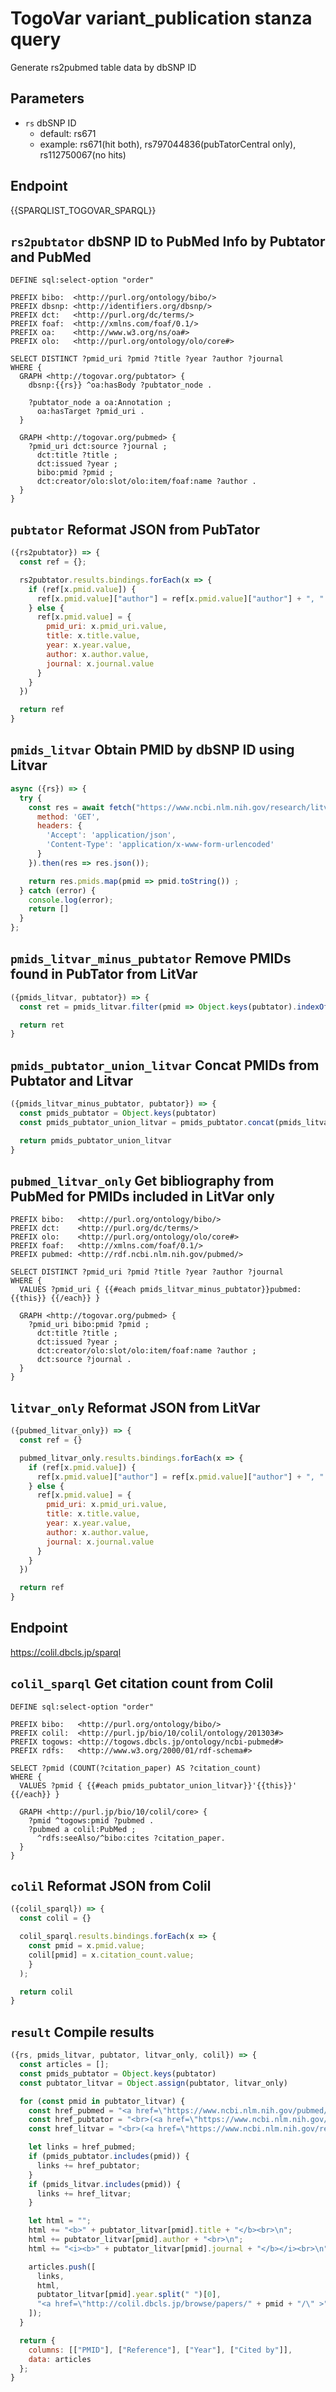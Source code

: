# TogoVar variant_publication stanza query

Generate rs2pubmed table data by dbSNP ID

## Parameters

* `rs` dbSNP ID
  * default: rs671
  * example: rs671(hit both), rs797044836(pubTatorCentral only), rs112750067(no hits)

## Endpoint

{{SPARQLIST_TOGOVAR_SPARQL}}

## `rs2pubtator` dbSNP ID to PubMed Info by Pubtator and PubMed

```sparql
DEFINE sql:select-option "order"

PREFIX bibo:  <http://purl.org/ontology/bibo/>
PREFIX dbsnp: <http://identifiers.org/dbsnp/>
PREFIX dct:   <http://purl.org/dc/terms/>
PREFIX foaf:  <http://xmlns.com/foaf/0.1/>
PREFIX oa:    <http://www.w3.org/ns/oa#>
PREFIX olo:   <http://purl.org/ontology/olo/core#>

SELECT DISTINCT ?pmid_uri ?pmid ?title ?year ?author ?journal
WHERE {
  GRAPH <http://togovar.org/pubtator> {
    dbsnp:{{rs}} ^oa:hasBody ?pubtator_node .

    ?pubtator_node a oa:Annotation ;
      oa:hasTarget ?pmid_uri .
  }

  GRAPH <http://togovar.org/pubmed> {
    ?pmid_uri dct:source ?journal ;
      dct:title ?title ;
      dct:issued ?year ;
      bibo:pmid ?pmid ;
      dct:creator/olo:slot/olo:item/foaf:name ?author .
  }
}
```

## `pubtator` Reformat JSON from PubTator

```javascript
({rs2pubtator}) => {
  const ref = {};

  rs2pubtator.results.bindings.forEach(x => {
    if (ref[x.pmid.value]) {
      ref[x.pmid.value]["author"] = ref[x.pmid.value]["author"] + ", " + x.author.value
    } else {
      ref[x.pmid.value] = {
        pmid_uri: x.pmid_uri.value,
        title: x.title.value,
        year: x.year.value,
        author: x.author.value,
        journal: x.journal.value
      }
    }
  })

  return ref
}
```

## `pmids_litvar` Obtain PMID by dbSNP ID using Litvar

```javascript
async ({rs}) => {
  try {
    const res = await fetch("https://www.ncbi.nlm.nih.gov/research/litvar2-api/variant/get/litvar%40" + rs + "%23%23/publications?format=json", {
      method: 'GET',
      headers: {
        'Accept': 'application/json',
        'Content-Type': 'application/x-www-form-urlencoded'
      }
    }).then(res => res.json());

    return res.pmids.map(pmid => pmid.toString()) ;
  } catch (error) {
    console.log(error);
    return []
  }
};
```

## `pmids_litvar_minus_pubtator` Remove PMIDs found in PubTator from LitVar

```javascript
({pmids_litvar, pubtator}) => {
  const ret = pmids_litvar.filter(pmid => Object.keys(pubtator).indexOf(pmid) == -1)

  return ret
}
```

## `pmids_pubtator_union_litvar` Concat PMIDs from Pubtator and Litvar

```javascript
({pmids_litvar_minus_pubtator, pubtator}) => {
  const pmids_pubtator = Object.keys(pubtator)
  const pmids_pubtator_union_litvar = pmids_pubtator.concat(pmids_litvar_minus_pubtator)

  return pmids_pubtator_union_litvar
}
```

## `pubmed_litvar_only` Get bibliography from PubMed for PMIDs included in LitVar only

```sparql
PREFIX bibo:   <http://purl.org/ontology/bibo/>
PREFIX dct:    <http://purl.org/dc/terms/>
PREFIX olo:    <http://purl.org/ontology/olo/core#>
PREFIX foaf:   <http://xmlns.com/foaf/0.1/>
PREFIX pubmed: <http://rdf.ncbi.nlm.nih.gov/pubmed/>

SELECT DISTINCT ?pmid_uri ?pmid ?title ?year ?author ?journal
WHERE {
  VALUES ?pmid_uri { {{#each pmids_litvar_minus_pubtator}}pubmed:{{this}} {{/each}} }

  GRAPH <http://togovar.org/pubmed> {
    ?pmid_uri bibo:pmid ?pmid ;
      dct:title ?title ;
      dct:issued ?year ;
      dct:creator/olo:slot/olo:item/foaf:name ?author ;
      dct:source ?journal .
  }
}
```

## `litvar_only` Reformat JSON from LitVar

```javascript
({pubmed_litvar_only}) => {
  const ref = {}

  pubmed_litvar_only.results.bindings.forEach(x => {
    if (ref[x.pmid.value]) {
      ref[x.pmid.value]["author"] = ref[x.pmid.value]["author"] + ", " + x.author.value
    } else {
      ref[x.pmid.value] = {
        pmid_uri: x.pmid_uri.value,
        title: x.title.value,
        year: x.year.value,
        author: x.author.value,
        journal: x.journal.value
      }
    }
  })

  return ref
}
```

## Endpoint

https://colil.dbcls.jp/sparql

## `colil_sparql` Get citation count from Colil

```sparql
DEFINE sql:select-option "order"

PREFIX bibo:   <http://purl.org/ontology/bibo/>
PREFIX colil:  <http://purl.jp/bio/10/colil/ontology/201303#>
PREFIX togows: <http://togows.dbcls.jp/ontology/ncbi-pubmed#>
PREFIX rdfs:   <http://www.w3.org/2000/01/rdf-schema#>

SELECT ?pmid (COUNT(?citation_paper) AS ?citation_count)
WHERE {
  VALUES ?pmid { {{#each pmids_pubtator_union_litvar}}'{{this}}' {{/each}} }

  GRAPH <http://purl.jp/bio/10/colil/core> {
    ?pmid ^togows:pmid ?pubmed .
    ?pubmed a colil:PubMed ;
      ^rdfs:seeAlso/^bibo:cites ?citation_paper.
  }
}
```

## `colil` Reformat JSON from Colil

```javascript
({colil_sparql}) => {
  const colil = {}

  colil_sparql.results.bindings.forEach(x => {
    const pmid = x.pmid.value;
    colil[pmid] = x.citation_count.value;
    }
  );

  return colil
}
```

## `result` Compile results

```javascript
({rs, pmids_litvar, pubtator, litvar_only, colil}) => {
  const articles = [];
  const pmids_pubtator = Object.keys(pubtator)
  const pubtator_litvar = Object.assign(pubtator, litvar_only)

  for (const pmid in pubtator_litvar) {
    const href_pubmed = "<a href=\"https://www.ncbi.nlm.nih.gov/pubmed/" + pmid + "\">" + pmid + "</a>";
    const href_pubtator = "<br>(<a href=\"https://www.ncbi.nlm.nih.gov/research/pubtator?view=publication&pmid=" + pmid + "\">PubTatorCentral</a>)";
    const href_litvar = "<br>(<a href=\"https://www.ncbi.nlm.nih.gov/research/litvar2/publication/" + pmid + "?variant=litvar%40" + rs + "%23%23\">Litvar</a>)";

    let links = href_pubmed;
    if (pmids_pubtator.includes(pmid)) {
      links += href_pubtator;
    }
    if (pmids_litvar.includes(pmid)) {
      links += href_litvar;
    }

    let html = "";
    html += "<b>" + pubtator_litvar[pmid].title + "</b><br>\n";
    html += pubtator_litvar[pmid].author + "<br>\n";
    html += "<i><b>" + pubtator_litvar[pmid].journal + "</b></i><br>\n";

    articles.push([
      links,
      html,
      pubtator_litvar[pmid].year.split(" ")[0],
      "<a href=\"http://colil.dbcls.jp/browse/papers/" + pmid + "/\" >" + (colil[pmid] == undefined ? 0 : colil[pmid]) + "</a>"
    ]);
  }

  return {
    columns: [["PMID"], ["Reference"], ["Year"], ["Cited by"]],
    data: articles
  };
}
```
